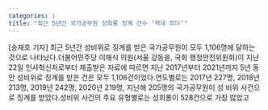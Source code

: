 ```yaml
---
categories: i
title: "최근 5년간 국가공무원 성희롱 징계 건수 ‘역대 최다’"
---
```

[송재호 기자] 최근 5년간 성비위로 징계를 받은 국가공무원이 모두 1,106명에 달하는 것으로 나타났다.더불어민주당 이해식 의원(서울 강동을, 국회 행정안전위원회)이 지난 22일 인사혁신처로부터 제출받은 자료에 따르면 지난 2017년부터 2021년까지 5년 동안 성비위로 징계를 받은 건은 모두 1,106건이었다.연도별로는 2017년 227명, 2018년 213명, 2019년 242명, 2020년 219명, 지난해 205명의 국가공무원이 성 비위 사건으로 징계를 받았다.성비위 사건의 주요 유형별로는 성희롱이 528건으로 가장 많았고